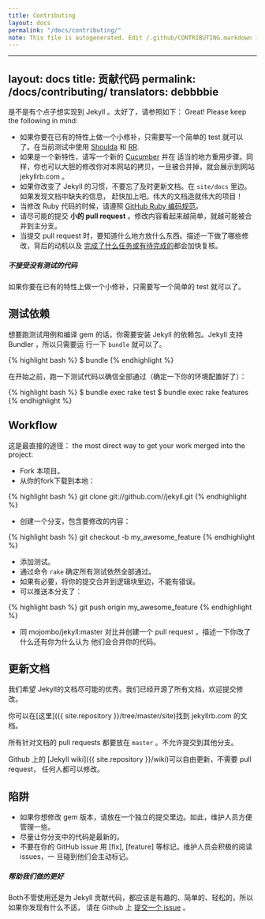 ```yaml
---
title: Contributing
layout: docs
permalink: "/docs/contributing/"
note: This file is autogenerated. Edit /.github/CONTRIBUTING.markdown instead.
---
```


---
layout: docs
title: 贡献代码
permalink: /docs/contributing/
translators: debbbbie
---

是不是有个点子想实现到 Jekyll 。太好了，请参照如下： Great! Please keep the
following in mind:

* 如果你要在已有的特性上做一个小修补，只需要写一个简单的 test 就可以了。在当前测试中使用
  [Shoulda](http://github.com/thoughtbot/shoulda/tree/master) 和
  [RR](http://github.com/btakita/rr/tree/master).
* 如果是一个新特性，请写一个新的 [Cucumber](https://github.com/cucumber/cucumber/) 并在
  适当的地方重用步骤。同样，你也可以大胆的修改你对本网站的拷贝，一旦被合并掉，就会展示到网站 jekyllrb.com 。
* 如果你改变了 Jekyll 的习惯，不要忘了及时更新文档。在 `site/docs` 里边。如果发现文档中缺失的信息，
  赶快加上吧。伟大的文档造就伟大的项目！
* 当修改 Ruby 代码的时候，请遵照 [GitHub Ruby 编码规范](https://github.com/styleguide/ruby)。
* 请尽可能的提交 **小的 pull request** 。修改内容看起来越简单，就越可能被合并到主分支。
* 当提交 pull request 时，要知道什么地方放什么东西。描述一下做了哪些修改，背后的动机以及
  [完成了什么任务或有待完成的](http://git.io/gfm-tasks)都会加快复核。

<div class="note warning">
  <h5>不接受没有测试的代码</h5>
  <p>
    如果你要在已有的特性上做一个小修补，只需要写一个简单的 test 就可以了。
  </p>
</div>

测试依赖
-----------------

想要跑测试用例和编译 gem 的话，你需要安装 Jekyll 的依赖包。Jekyll 支持 Bundler ，所以只需要运
行一下 `bundle` 就可以了。

{% highlight bash %}
$ bundle
{% endhighlight %}

 在开始之前，跑一下测试代码以确信全部通过（确定一下你的环境配置好了）：

{% highlight bash %}
$ bundle exec rake test
$ bundle exec rake features
{% endhighlight %}

Workflow
--------

这是最直接的途径： the most direct way to get your work merged into the project:

* Fork 本项目。
* 从你的fork下载到本地：

{% highlight bash %}
git clone git://github.com/<username>/jekyll.git
{% endhighlight %}

* 创建一个分支，包含要修改的内容：

{% highlight bash %}
git checkout -b my_awesome_feature
{% endhighlight %}


* 添加测试。
* 通过命令 `rake` 确定所有测试依然全部通过。
* 如果有必要，将你的提交合并到逻辑块里边，不能有错误。
* 可以推送本分支了：

{% highlight bash %}
git push origin my_awesome_feature
{% endhighlight %}

* 同 mojombo/jekyll:master 对比并创建一个 pull request ，描述一下你改了什么还有你为什么认为
  他们会合并你的代码。

更新文档
----------------------

我们希望 Jekyll的文档尽可能的优秀。我们已经开源了所有文档，欢迎提交修改。

你可以在[这里]({{ site.repository }}/tree/master/site)找到 jekyllrb.com 的文档。

所有针对文档的 pull requests 都要放在 `master` 。不允许提交到其他分支。

Github 上的 [Jekyll wiki]({{ site.repository }}/wiki)可以自由更新，不需要 pull request，
任何人都可以修改。

陷阱
-------

* 如果你想修改 gem 版本，请放在一个独立的提交里边。如此，维护人员方便管理一些。
* 尽量让你分支中的代码是最新的。
* 不要在你的 GitHub issue 用 [fix], [feature] 等标记。维护人员会积极的阅读 issues，一 旦碰到他们会主动标记。



<div class="note">
  <h5>帮助我们做的更好</h5>
  <p>
    Both不管使用还是为 Jekyll 贡献代码，都应该是有趣的、简单的、轻松的，所以如果你发现有什么不适，
    请在 Github 上 <a href="{{ site.repository }}/issues/new">提交一个 issue</a> 。
  </p>
</div>
